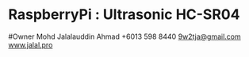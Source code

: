 # RaspberryPi : Ultrasonic HC-SR04

#Owner
Mohd Jalalauddin Ahmad
+6013 598 8440
9w2tja@gmail.com
www.jalal.pro
